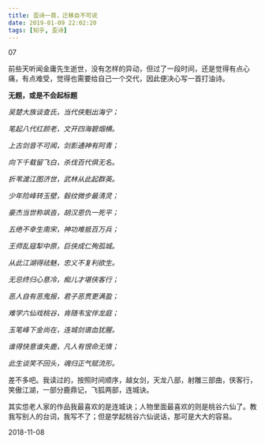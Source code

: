 ```yaml
---
title: 歪诗一首，迁移自不可说
date: 2019-01-09 22:02:20
tags: [知乎, 歪诗]
---
```


07

前些天听闻金庸先生逝世，没有怎样的异动，但过了一段时间，还是觉得有点心痛，有点难受，觉得也需要给自己一个交代，因此便决心写一首打油诗。

<!--more-->

**无题，或是不会起标题**



*吴楚大族谈查氏，当代侠魁出海宁；*

*笔起八代红颜老，文开四海碧烟横。*



*上古剑音不可闻，剑影通神有阿青；*

*向下千载留飞白，杀伐百代俱无名。*



*折苇渡江图济世，武林从此起群英。*



*少年险峰转玉壁，毂纹微步最清灵；*

*豪杰当世称飒沓，胡汉恩仇一死平；*

*五绝不幸生南宋，神功难抵百万兵；*

*王师乱寇犁中原，巨侠成仁殉孤城。*



*从此江湖得祛魅，忠义不复利欲生。*



*无忌终归心意冷，痴儿才堪侠客行；*

*恶人自有恶鬼报，君子恶贯更满盈；*

*难学六仙戏桃谷，肯随韦宝伴龙庭；*

*玉笔峰下金尚在，连城剑谱血犹腥。*



*谁得快意谁失鹿，凡人有恨命无情；*

*此生谈笑不回头，魂归正气赋流形。*



差不多吧。我读过的，按照时间顺序，越女剑，天龙八部，射雕三部曲，侠客行，笑傲江湖，一部分鹿鼎记，飞狐两部，连城诀。

其实怹老人家的作品我最喜欢的是连城诀；人物里面最喜欢的则是桃谷六仙了。教我写别人的台词，我写不了；但是学起桃谷六仙说话，那可是大大的容易。

2018-11-08